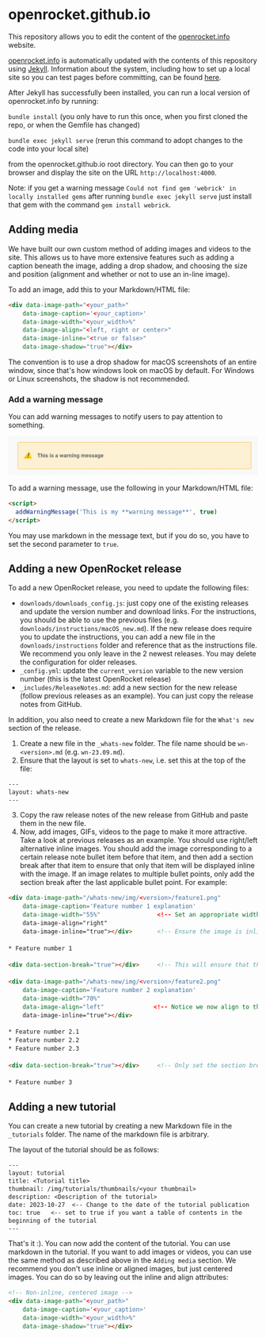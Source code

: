 # openrocket.github.io
This repository allows you to edit the content of the [openrocket.info](https://openrocket.info/index.html) website.

[openrocket.info](https://openrocket.info/index.html) is automatically updated with the contents of this repository using [Jekyll](https://jekyllrb.com/). Information about the system, including how to set up a local site so you can test pages before committing, can be found [here](https://docs.github.com/en/pages/setting-up-a-github-pages-site-with-jekyll).

After Jekyll has successfully been installed, you can run a local version of openrocket.info by running:

  `bundle install` (you only have to run this once, when you first cloned the repo, or when the Gemfile has changed)
  
  `bundle exec jekyll serve` (rerun this command to adopt changes to the code into your local site)
  
from the openrocket.github.io root directory. You can then go to your browser and display the site on the URL `http://localhost:4000`.

Note: if you get a warning message `Could not find gem 'webrick' in locally installed gems` after running `bundle exec jekyll serve` just install that gem with the command `gem install webrick`.

## Adding media
We have built our own custom method of adding images and videos to the site. This allows us to have more extensive features such as adding a caption beneath the image, adding a drop shadow, and choosing the size and position (alignment and whether or not to use an in-line image).

To add an image, add this to your Markdown/HTML file:
```HTML
<div data-image-path="<your_path>"
    data-image-caption='<your_caption>'
    data-image-width="<your_width>%"
    data-image-align="<left, right or center>"
    data-image-inline="<true or false>"
    data-image-shadow="true"></div>
```

The convention is to use a drop shadow for macOS screenshots of an entire window, since that's how windows look on macOS by default. For Windows or Linux screenshots, the shadow is not recommended.

### Add a warning message
You can add warning messages to notify users to pay attention to something.

![warning message](/.github/img/warning_message.png)


To add a warning message, use the following in your Markdown/HTML file:
```HTML
<script>
  addWarningMessage('This is my **warning message**', true)
</script>
```

You may use markdown in the message text, but if you do so, you have to set the second parameter to `true`.

## Adding a new OpenRocket release
To add a new OpenRocket release, you need to update the following files:
- `downloads/downloads_config.js`: just copy one of the existing releases and update the version number and download links. For the instructions, you should be able to use the previous files (e.g. `downloads/instructions/macOS_new.md`). If the new release does require you to update the instructions, you can add a new file in the `downloads/instructions` folder and reference that as the instructions file. We recommend you only leave in the 2 newest releases. You may delete the configuration for older releases.
- `_config.yml`: update the `current_version` variable to the new version number (this is the latest OpenRocket release)
- `_includes/ReleaseNotes.md`: add a new section for the new release (follow previous releases as an example). You can just copy the release notes from GitHub.

In addition, you also need to create a new Markdown file for the `What's new` section of the release.
1. Create a new file in the `_whats-new` folder. The file name should be `wn-<version>.md` (e.g. `wn-23.09.md`).
2. Ensure that the layout is set to `whats-new`, i.e. set this at the top of the file:
```
---
layout: whats-new
---
```
3. Copy the raw release notes of the new release from GitHub and paste them in the new file.
4. Now, add images, GIFs, videos to the page to make it more attractive. Take a look at previous releases as an example. You should use right/left alternative inline images. You should add the image corresponding to a certain release note bullet item before that item, and then add a section break after that item to ensure that only that item will be displayed inline with the image. If an image relates to multiple bullet points, only add the section break after the last applicable bullet point. For example:
```HTML
<div data-image-path="/whats-new/img/<version>/feature1.png"
    data-image-caption='Feature number 1 explanation'
    data-image-width="55%"                <!-- Set an appropriate width (preferable as a percentage) -->
    data-image-align="right"
    data-image-inline="true"></div>       <!-- Ensure the image is inline -->

* Feature number 1

<div data-section-break="true"></div>     <!-- This will ensure that the feature 2 bullet point is not inline with the feature 1 image -->

<div data-image-path="/whats-new/img/<version>/feature2.png"
    data-image-caption='Feature number 2 explanation'
    data-image-width="70%"
    data-image-align="left"              <!-- Notice we now align to the left instead of the right -->
    data-image-inline="true"></div>

* Feature number 2.1
* Feature number 2.2
* Feature number 2.3

<div data-section-break="true"></div>     <!-- Only set the section break after the last applicable bullet point -->

* Feature number 3
```

## Adding a new tutorial
You can create a new tutorial by creating a new Markdown file in the `_tutorials` folder. The name of the markdown file is arbitrary.

The layout of the tutorial should be as follows:
```
---
layout: tutorial
title: <Tutorial title>
thumbnail: /img/tutorials/thumbnails/<your thumbnail>
description: <Description of the tutorial>
date: 2023-10-27  <-- Change to the date of the tutorial publication
toc: true   <-- set to true if you want a table of contents in the beginning of the tutorial
---
```

That's it :). You can now add the content of the tutorial. You can use markdown in the tutorial. If you want to add images or videos, you can use the same method as described above in the `Adding media` section. We recommend you don't use inline or aligned images, but just centered images. You can do so by leaving out the inline and align attributes:
```HTML
<!-- Non-inline, centered image -->
<div data-image-path="<your_path>"
    data-image-caption='<your_caption>'
    data-image-width="<your_width>%"
    data-image-shadow="true"></div>
```
